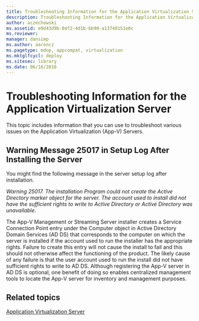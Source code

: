 ```yaml
---
title: Troubleshooting Information for the Application Virtualization Server
description: Troubleshooting Information for the Application Virtualization Server
author: aczechowski
ms.assetid: e9d43d9b-84f2-4d1b-bb90-a13740151e0c
ms.reviewer: 
manager: dansimp
ms.author: aaroncz
ms.pagetype: mdop, appcompat, virtualization
ms.mktglfcycl: deploy
ms.sitesec: library
ms.date: 06/16/2016
---
```



# Troubleshooting Information for the Application Virtualization Server


This topic includes information that you can use to troubleshoot various issues on the Application Virtualization (App-V) Servers.

## Warning Message 25017 in Setup Log After Installing the Server


You might find the following message in the server setup log after installation.

*Warning 25017. The installation Program could not create the Active Directory marker object for the server. The account used to install did not have the sufficient rights to write to Active Directory or Active Directory was unavailable.*

The App-V Management or Streaming Server installer creates a Service Connection Point entry under the Computer object in Active Directory Domain Services (AD DS) that corresponds to the computer on which the server is installed if the account used to run the installer has the appropriate rights. Failure to create this entry will not cause the install to fail and this should not otherwise affect the functioning of the product. The likely cause of any failure is that the user account used to run the install did not have sufficient rights to write to AD DS. Although registering the App-V server in AD DS is optional, one benefit of doing so enables centralized management tools to locate the App-V server for inventory and management purposes.

## Related topics


[Application Virtualization Server](application-virtualization-server.md)

 

 





